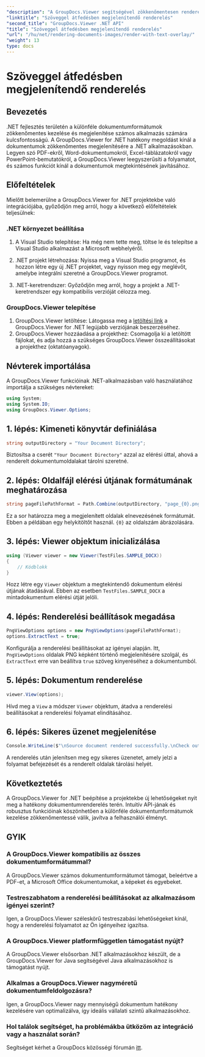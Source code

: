 ```yaml
---
"description": "A GroupDocs.Viewer segítségével zökkenőmentesen renderelheti a dokumentumokat .NET alkalmazásokban, és számos formátumot támogat a felhasználói élmény javítása érdekében."
"linktitle": "Szöveggel átfedésben megjelenítendő renderelés"
"second_title": "GroupDocs.Viewer .NET API"
"title": "Szöveggel átfedésben megjelenítendő renderelés"
"url": "/hu/net/rendering-documents-images/render-with-text-overlay/"
"weight": 13
type: docs
---
```

# Szöveggel átfedésben megjelenítendő renderelés

## Bevezetés
.NET fejlesztés területén a különféle dokumentumformátumok zökkenőmentes kezelése és megjelenítése számos alkalmazás számára kulcsfontosságú. A GroupDocs.Viewer for .NET hatékony megoldást kínál a dokumentumok zökkenőmentes megjelenítésére a .NET alkalmazásokban. Legyen szó PDF-ekről, Word-dokumentumokról, Excel-táblázatokról vagy PowerPoint-bemutatókról, a GroupDocs.Viewer leegyszerűsíti a folyamatot, és számos funkciót kínál a dokumentumok megtekintésének javításához.
## Előfeltételek
Mielőtt belemerülne a GroupDocs.Viewer for .NET projektekbe való integrációjába, győződjön meg arról, hogy a következő előfeltételek teljesülnek:
### .NET környezet beállítása
1. A Visual Studio telepítése: Ha még nem tette meg, töltse le és telepítse a Visual Studio alkalmazást a Microsoft webhelyéről.
   
2. .NET projekt létrehozása: Nyissa meg a Visual Studio programot, és hozzon létre egy új .NET projektet, vagy nyisson meg egy meglévőt, amelybe integrálni szeretné a GroupDocs.Viewer programot.
3. .NET-keretrendszer: Győződjön meg arról, hogy a projekt a .NET-keretrendszer egy kompatibilis verzióját célozza meg.
### GroupDocs.Viewer telepítése
1. GroupDocs.Viewer letöltése: Látogassa meg a [letöltési link](https://releases.groupdocs.com/viewer/net/) a GroupDocs.Viewer for .NET legújabb verziójának beszerzéséhez.
2. GroupDocs.Viewer hozzáadása a projekthez: Csomagolja ki a letöltött fájlokat, és adja hozzá a szükséges GroupDocs.Viewer összeállításokat a projekthez (oktatóanyagok).

## Névterek importálása
A GroupDocs.Viewer funkcióinak .NET-alkalmazásban való használatához importálja a szükséges névtereket:
```csharp
using System;
using System.IO;
using GroupDocs.Viewer.Options;
```

## 1. lépés: Kimeneti könyvtár definiálása
```csharp
string outputDirectory = "Your Document Directory";
```
Biztosítsa a cserét `"Your Document Directory"` azzal az elérési úttal, ahová a renderelt dokumentumoldalakat tárolni szeretné.
## 2. lépés: Oldalfájl elérési útjának formátumának meghatározása
```csharp
string pageFilePathFormat = Path.Combine(outputDirectory, "page_{0}.png");
```
Ez a sor határozza meg a megjelenített oldalak elnevezésének formátumát. Ebben a példában egy helykitöltőt használ. `{0}` az oldalszám ábrázolására.
## 3. lépés: Viewer objektum inicializálása
```csharp
using (Viewer viewer = new Viewer(TestFiles.SAMPLE_DOCX))
{
    // Kódblokk
}
```
Hozz létre egy `Viewer` objektum a megtekintendő dokumentum elérési útjának átadásával. Ebben az esetben `TestFiles.SAMPLE_DOCX` a mintadokumentum elérési útját jelöli.
## 4. lépés: Renderelési beállítások megadása
```csharp
PngViewOptions options = new PngViewOptions(pageFilePathFormat);
options.ExtractText = true;
```
Konfigurálja a renderelési beállításokat az igényei alapján. Itt, `PngViewOptions` oldalak PNG képként történő megjelenítésére szolgál, és `ExtractText` erre van beállítva `true` szöveg kinyeréséhez a dokumentumból.
## 5. lépés: Dokumentum renderelése
```csharp
viewer.View(options);
```
Hívd meg a `View` a módszer `Viewer` objektum, átadva a renderelési beállításokat a renderelési folyamat elindításához.
## 6. lépés: Sikeres üzenet megjelenítése
```csharp
Console.WriteLine($"\nSource document rendered successfully.\nCheck output in {outputDirectory}.");
```
A renderelés után jelenítsen meg egy sikeres üzenetet, amely jelzi a folyamat befejezését és a renderelt oldalak tárolási helyét.

## Következtetés
A GroupDocs.Viewer for .NET beépítése a projektekbe új lehetőségeket nyit meg a hatékony dokumentumrenderelés terén. Intuitív API-jának és robusztus funkcióinak köszönhetően a különféle dokumentumformátumok kezelése zökkenőmentessé válik, javítva a felhasználói élményt.
## GYIK
### A GroupDocs.Viewer kompatibilis az összes dokumentumformátummal?
A GroupDocs.Viewer számos dokumentumformátumot támogat, beleértve a PDF-et, a Microsoft Office dokumentumokat, a képeket és egyebeket.
### Testreszabhatom a renderelési beállításokat az alkalmazásom igényei szerint?
Igen, a GroupDocs.Viewer széleskörű testreszabási lehetőségeket kínál, hogy a renderelési folyamatot az Ön igényeihez igazítsa.
### A GroupDocs.Viewer platformfüggetlen támogatást nyújt?
A GroupDocs.Viewer elsősorban .NET alkalmazásokhoz készült, de a GroupDocs.Viewer for Java segítségével Java alkalmazásokhoz is támogatást nyújt.
### Alkalmas a GroupDocs.Viewer nagyméretű dokumentumfeldolgozásra?
Igen, a GroupDocs.Viewer nagy mennyiségű dokumentum hatékony kezelésére van optimalizálva, így ideális vállalati szintű alkalmazásokhoz.
### Hol találok segítséget, ha problémákba ütközöm az integráció vagy a használat során?
Segítséget kérhet a GroupDocs közösségi fórumán [itt](https://forum.groupdocs.com/c/viewer/9).